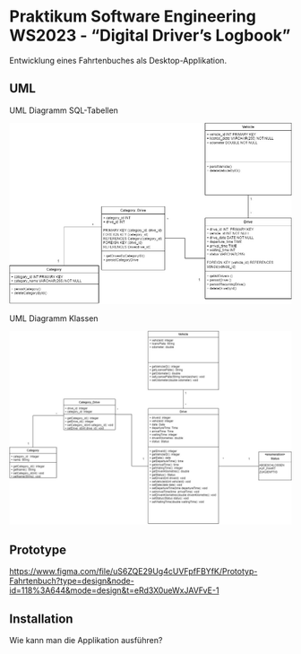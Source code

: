 # Praktikum Software Engineering WS2023 - “Digital Driver’s Logbook”

Entwicklung eines Fahrtenbuches als Desktop-Applikation.

## UML

UML Diagramm SQL-Tabellen

![alt text](https://github.com/jku-win-se/teaching-2023.ws.prse.braeuer.team2/blob/main/docs/UML_Tabellen.jpg?raw=true)



UML Diagramm Klassen

![alt text](https://github.com/jku-win-se/teaching-2023.ws.prse.braeuer.team2/blob/main/docs/UML_Java_Klassen.jpg?raw=true)

## Prototype 
https://www.figma.com/file/uS6ZQE29Ug4cUVFpfFBYfK/Prototyp-Fahrtenbuch?type=design&node-id=118%3A644&mode=design&t=eRd3X0ueWxJAVFvE-1

## Installation

  
Wie kann man die Applikation ausführen?
